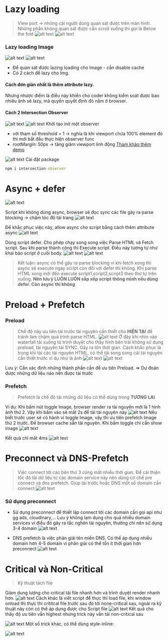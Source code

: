 # Lazy loading

> View port -> những cái người dùng quan sát được trên màn hình. Những phần không quan sát được cần scroll xuống thì gọi là Below the fold
> ![alt text](image.png)
> ![alt text](image-1.png)

### Lazy loading Image

![alt text](image-3.png)
![alt text](image-2.png)

- Để quan sát được lazing loading cho Image - cần disable cache
- Có 2 cách để lazy cho Img.

#### Cách đơn giản nhất là thêm attribute lazy.

Nhưng nhược điểm là điều này khiến cho coder không kiểm soát được bao nhiêu ảnh sẽ lazy, mà quyền quyết định đó nằm ở browser.

#### Cách 2 Intersection Observer

![alt text](image-6.png)
![alt text](image-4.png)
Khởi tạo init một observer

- với tham số threshold = 1 -> nghĩa là khi viewport chứa 100% element đó thì mới bắt đầu thực hiện observer func
- rootMargin: 50px -> tăng giảm viewport linh động
  [Tham khảo thêm demo](https://blog.webdevsimplified.com/2022-01/intersection-observer/)

![alt text](image-5.png)
Cài đặt package

```cmd
npm i intersection-observer
```

# Async + defer

![alt text](image-7.png)

Script khi không dùng async, browser sẽ đọc sync các file gây ra parse blocking -> chậm tóc độ tải trang
![alt text](image-8.png)

Để khắc phục việc này, allow async cho script bằng cách thêm attribute async
![alt text](image-9.png)

Dùng script defer. Cho phép chạy song song việc Parse HTML và Fetch script. Sau khi parse thành công thì Execute script. Điều này tương tự như khai báo script ở cuối body.
![alt text](image-10.png)
![alt text](image-11.png)

> Kết luận: async có thể gây ra parse blocking vì khi fetch xong thì async sẽ execute ngay script còn đối với defer thì không. Khi parse HTML xong mới đến execute script1,script2,script3 theo thứ tự trên xuống. **Nên lưu ý LUÔN LUÔN sắp xếp script thông minh nếu dùng defer. Còn async thì không**

# Preload + Prefetch

### Preload

> Chế độ này ưu tiên tải trước tài nguyên cần thiết cho **HIỆN TẠI** để tránh làm chậm quá trình parse HTML.
> ![alt text](image-12.png)
> Ở đây khi nhìn vào waterfall tải xuống từ trình duyệt cho thấy hình bên trái không sử dụng preload, tài nguyên tải SYNC. Gây ra tốn thời gian. Cách khắc phục là trong khi tải các tài nguyên HTML, có thể tải song song cái tài nguyên cần thiết trước ví dụ như là ảnh
> ![alt text](image-14.png)
> ![alt text](image-15.png)

Lưu ý: Cần xác định những thành phần cần để ưu tiên Preload. => Dự đoán được những dữ liệu nào nên được tải trước

### Prefetch

> Prefetch là chế độ tải những dữ liệu có thể dùng trong **TƯƠNG LAI**

Ví dụ: Khi bấm nút toggle Image, browser render ra tài nguyên mới là 1 hình ảnh thứ 2. Vậy khi bấm vào sẽ mất 2s để tải tài nguyên này
![alt text](image-16.png)
Nếu biết trước user sẽ có hành vi toggle Image, vậy thì ưu tiên prefetch Image thứ 2 trước. Để browser cache sẵn tài nguyên. Khi bấm toggle chỉ cần show image
![alt text](image-17.png)

Kết quả chỉ mất 4ms
![alt text](image-18.png)

# Preconnect và DNS-Prefetch

> Việc connect tới các bên thứ 3 cũng mất nhiều thời gian. Để cải thiện tốc độ tải dữ liệu từ các domain service này nên dùng cơ chế pre connect và dns prefetch. Giúp tải trước hoặc DNS một số domain cần connect
> ![alt text](image-19.png)

### Sử dụng preconnect

- Sử dụng preconnect để thiết lập connect tới các domain cần gọi api như gg ads, cloudinary,... Lưu ý không lạm dụng cho quá nhiều domain services vì điều đó gây ra tắc nghẽn tài nguyên, thường chỉ nên sử dụng 3-4 domain
  ![alt text](image-20.png)

- DNS prefetch là việc phân giải tên miền DNS. Có thể áp dụng nhiều domain hơn 4-5 domain vì phân giải có thể tốn ít thời gian hơn preconnect
  ![alt text](image-21.png)

# Critical và Non-Critical

> Kỹ thuật tách file

Giảm dung lượng cho critical tải file nhanh hơn và trình duyệt render nhanh hơn.
![alt text](image-22.png)
Cách khác là viết script để thực thi load file, khi window onload thì thực thi crititcal file trước sau đó tới none-critical sau, ngoài ra kỹ thuật này còn có thể áp dụng được cho Script file 
![alt text](image-25.png)
Kết quả cho thấy độ ưu tiên vẫn highest nhưng trick này vẫn tải non-critical sau

![alt text](image-23.png)
Một số trick khác, có thể dùng style-inline:

![alt text](image-26.png)

